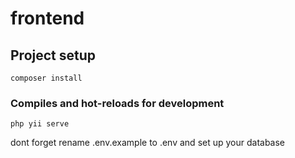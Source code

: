 # frontend

## Project setup

```
composer install
```

### Compiles and hot-reloads for development

```
php yii serve
```

dont forget rename .env.example to .env and set up your database

